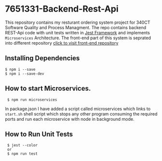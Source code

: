 # 7651331-Backend-Rest-Api
This repository contains my resturant ordering system project for 340CT Software Quality and Process Managment. The repo contains backend REST-Api code with unit tests written in <a href="https://jestjs.io/"> Jest Framework</a> and implements `Microservices` Architecture. The front-end part of this system is seprated into different repository <a href="https://github.coventry.ac.uk/340CT-1920SEPJAN/sareenv-frontend"> click to visit front-end repository </a> 


## Installing Dependencies

```
$ npm i --save
$ npm i --save-dev
```

## How to start Microservices.
```
 $ npm run microservices
```
In package.json I have added a script called microservices which links to `start.sh` shell script which stops any other program consuming the required ports and run each microservice with node in background mode.

## How to Run Unit Tests 
```
 $ jest --color
 or 
 $ npm run test
```

